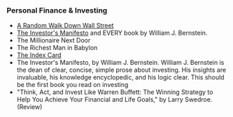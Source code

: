 
### Personal Finance & Investing

* [A Random Walk Down Wall Street](https://www.amazon.com/Random-Walk-Down-Wall-Street/dp/0393358380)
* [The Investor's Manifesto](https://www.amazon.com/Investors-Manifesto-Prosperity-Armageddon-Everything-ebook/dp/B002U3CBY8) and EVERY book by William J. Bernstein.
* The Millionaire Next Door
* The Richest Man in Babylon
* [The Index Card](https://www.amazon.com/Index-Card-Personal-Finance-Complicated/dp/1591847680)
* The Investor's Manifesto, by William J. Bernstein. William J. Bernstein is the dean of clear, concise, simple prose about investing. His insights are invaluable, his knowledge encyclopedic, and his logic clear. This should be the first book you read on investing
* "Think, Act, and Invest Like Warren Buffett: The Winning Strategy to Help You Achieve Your Financial and Life Goals," by Larry Swedroe. (Review)
